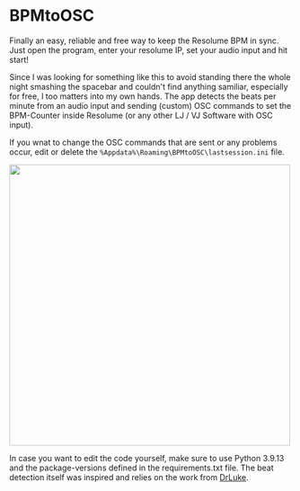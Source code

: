 # BPMtoOSC
Finally an easy, reliable and free way to keep the Resolume BPM in sync.
Just open the program, enter your resolume IP, set your audio input and hit start!

Since I was looking for something like this to avoid standing there the whole night smashing the spacebar and couldn't find anything samiliar, especially for free, I too matters into my own hands.
The app detects the beats per minute from an audio input and sending (custom) OSC commands to set the BPM-Counter inside Resolume (or any other LJ / VJ Software with OSC input).


If you wnat to change the OSC commands that are sent or any problems occur, edit or delete the
`%Appdata%\Roaming\BPMtoOSC\lastsession.ini` file.


<a href="url"><img src="https://user-images.githubusercontent.com/8715042/204784228-d0d6669f-5fe1-4689-aa9a-840369e1eebe.gif" align="center" width="500" ></a>


In case you want to edit the code yourself, make sure to use Python 3.9.13 and the package-versions defined in the requirements.txt file.
The beat detection itself was inspired and relies on the work from [DrLuke](https://github.com/DrLuke/aubio-beat-osc).
